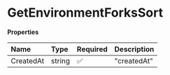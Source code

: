 # GetEnvironmentForksSort

**Properties**

| Name      | Type   | Required | Description |
| :-------- | :----- | :------- | :---------- |
| CreatedAt | string | ✅       | "createdAt" |

<!-- This file was generated by liblab | https://liblab.com/ -->
